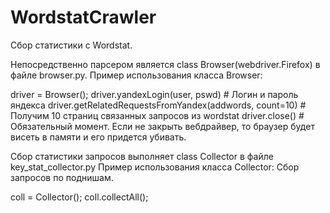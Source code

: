 # WordstatCrawler

Сбор статистики с Wordstat.

Непосредственно парсером является class Browser(webdriver.Firefox) в файле browser.py.
Пример использования класса Browser:

driver = Browser();
driver.yandexLogin(user, pswd) # Логин и пароль яндекса
driver.getRelatedRequestsFromYandex(addwords, count=10) # Получим 10 страниц связанных запросов из wordstat
driver.close() # Обязательный момент. Если не закрыть вебдрайвер, то браузер будет висеть в памяти и его придется убивать.

Сбор статистики запросов выполняет class Collector в файле key_stat_collector.py
Пример использования класса Collector:
Сбор запросов по поднишам.

coll = Collector();
coll.collectAll();
